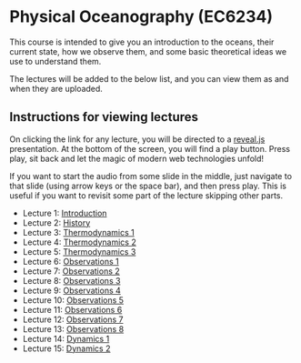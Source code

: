 # Physical Oceanography (EC6234)

This course is intended to give you an introduction to
the oceans, their current state, how we observe them,
and some basic theoretical ideas we use to understand them.

The lectures will be added to the below list, and you can
view them as and when they are uploaded.

## Instructions for viewing lectures

On clicking the link for any lecture, you will be directed
to a [reveal.js](https://revealjs.com/) presentation. At the
bottom of the screen, you will find a play button. Press play,
sit back and let the magic of modern web technologies unfold!

If you want to start the audio from some slide in the middle,
just navigate to that slide (using arrow keys or the space bar),
and then press play. This is useful if you want to revisit some
part of the lecture skipping other parts.

* Lecture 1: [Introduction](./slides/lecture_intro/index.html)
* Lecture 2: [History](./slides/lecture_history/index.html)
* Lecture 3: [Thermodynamics 1](./slides/lecture_thermo/index.html)
* Lecture 4: [Thermodynamics 2](./slides/lecture_thermo2/index.html)
* Lecture 5: [Thermodynamics 3](./slides/lecture_thermo3/index.html)
* Lecture 6: [Observations 1](./slides/lecture_aditi1/Observations-1.pptx)
* Lecture 7: [Observations 2](./slides/lecture_aditi2/Observations-2.pptx)
* Lecture 8: [Observations 3](./slides/lecture_aditi3/Observations-3.pptx)
* Lecture 9: [Observations 4](./slides/lecture_aditi4/Observations-4.pptx)
* Lecture 10: [Observations 5](./slides/lecture_aditi5/Observations-5.pptx)
* Lecture 11: [Observations 6](./slides/lecture_aditi6/Observations-6.pptx)
* Lecture 12: [Observations 7](./slides/lecture_aditi7/Observations-7.pptx)
* Lecture 13: [Observations 8](./slides/lecture_aditi8/Observations-8.pptx)
* Lecture 14: [Dynamics 1](./slides/lecture_dyn1/index.html)
* Lecture 15: [Dynamics 2](./slides/lecture_dyn2/index.html)
